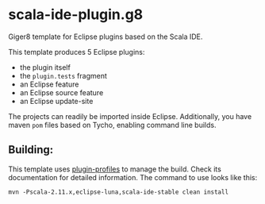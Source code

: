 scala-ide-plugin.g8
===================

Giger8 template for Eclipse plugins based on the Scala IDE.

This template produces 5 Eclipse plugins:

* the plugin itself
* the `plugin.tests` fragment
* an Eclipse feature
* an Eclipse source feature
* an Eclipse update-site

The projects can readily be imported inside Eclipse. Additionally, you have maven `pom` files
based on Tycho, enabling command line builds.

## Building:

This template uses [plugin-profiles](https://github.com/scala-ide/plugin-profiles) to manage the build. Check its documentation for detailed information. The command to use looks like this:

    mvn -Pscala-2.11.x,eclipse-luna,scala-ide-stable clean install

